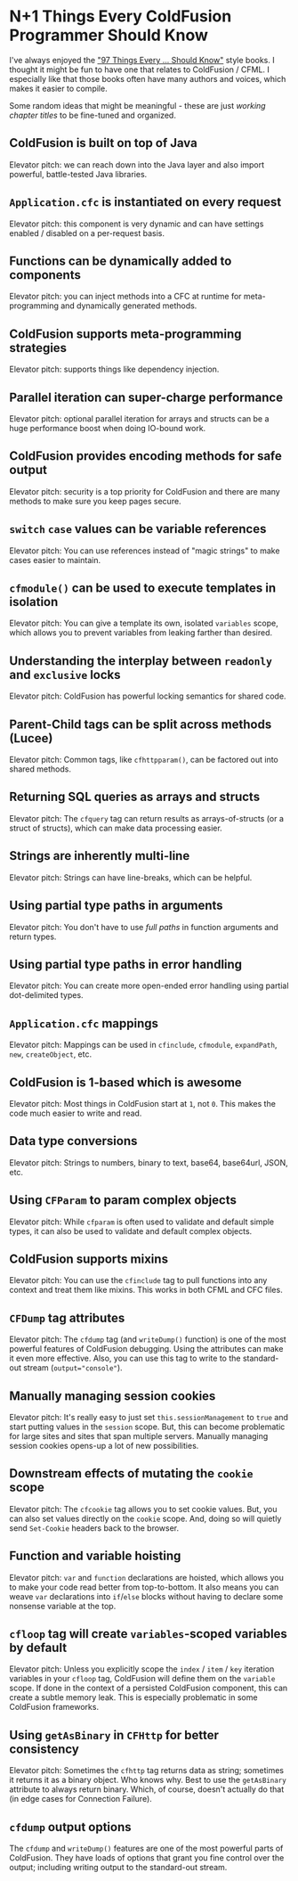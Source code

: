 
# N+1 Things Every ColdFusion Programmer Should Know

I've always enjoyed the ["97 Things Every ... Should Know"][97-things] style books. I thought it might be fun to have one that relates to ColdFusion / CFML. I especially like that those books often have many authors and voices, which makes it easier to compile.

Some random ideas that might be meaningful - these are just _working chapter titles_ to be fine-tuned and organized.

## ColdFusion is built on top of Java

Elevator pitch: we can reach down into the Java layer and also import powerful, battle-tested Java libraries.

## `Application.cfc` is instantiated on every request

Elevator pitch: this component is very dynamic and can have settings enabled / disabled on a per-request basis.

## Functions can be dynamically added to components

Elevator pitch: you can inject methods into a CFC at runtime for meta-programming and dynamically generated methods.

## ColdFusion supports meta-programming strategies

Elevator pitch: supports things like dependency injection.

## Parallel iteration can super-charge performance

Elevator pitch: optional parallel iteration for arrays and structs can be a huge performance boost when doing IO-bound work.

## ColdFusion provides encoding methods for safe output

Elevator pitch: security is a top priority for ColdFusion and there are many methods to make sure you keep pages secure.

## `switch` `case` values can be variable references

Elevator pitch: You can use references instead of "magic strings" to make cases easier to maintain.

## `cfmodule()` can be used to execute templates in isolation

Elevator pitch: You can give a template its own, isolated `variables` scope, which allows you to prevent variables from leaking farther than desired.

## Understanding the interplay between `readonly` and `exclusive` locks

Elevator pitch: ColdFusion has powerful locking semantics for shared code.

## Parent-Child tags can be split across methods (Lucee)

Elevator pitch: Common tags, like `cfhttpparam()`, can be factored out into shared methods.

## Returning SQL queries as arrays and structs

Elevator pitch: The `cfquery` tag can return results as arrays-of-structs (or a struct of structs), which can make data processing easier.

## Strings are inherently multi-line

Elevator pitch: Strings can have line-breaks, which can be helpful.

## Using partial type paths in arguments

Elevator pitch: You don't have to use _full paths_ in function arguments and return types.

## Using partial type paths in error handling

Elevator pitch: You can create more open-ended error handling using partial dot-delimited types.

## `Application.cfc` mappings

Elevator pitch: Mappings can be used in `cfinclude`, `cfmodule`, `expandPath`, `new`, `createObject`, etc.

## ColdFusion is 1-based which is awesome

Elevator pitch: Most things in ColdFusion start at `1`, not `0`. This makes the code much easier to write and read.

## Data type conversions

Elevator pitch: Strings to numbers, binary to text, base64, base64url, JSON, etc.

## Using `CFParam` to param complex objects

Elevator pitch: While `cfparam` is often used to validate and default simple types, it can also be used to validate and default complex objects.

## ColdFusion supports mixins

Elevator pitch: You can use the `cfinclude` tag to pull functions into any context and treat them like mixins. This works in both CFML and CFC files.

## `CFDump` tag attributes

Elevator pitch: The `cfdump` tag (and `writeDump()` function) is one of the most powerful features of ColdFusion debugging. Using the attributes can make it even more effective. Also, you can use this tag to write to the standard-out stream (`output="console"`).

## Manually managing session cookies

Elevator pitch: It's really easy to just set `this.sessionManagement` to `true` and start putting values in the `session` scope. But, this can become problematic for large sites and sites that span multiple servers. Manually managing session cookies opens-up a lot of new possibilities.

## Downstream effects of mutating the `cookie` scope

Elevator pitch: The `cfcookie` tag allows you to set cookie values. But, you can also set values directly on the `cookie` scope. And, doing so will quietly send `Set-Cookie` headers back to the browser.

## Function and variable hoisting

Elevator pitch: `var` and `function` declarations are hoisted, which allows you to make your code read better from top-to-bottom. It also means you can weave `var` declarations into `if`/`else` blocks without having to declare some nonsense variable at the top.

## `cfloop` tag will create `variables`-scoped variables by default

Elevator pitch: Unless you explicitly scope the `index` / `item` / `key` iteration variables in your `cfloop` tag, ColdFusion will define them on the `variable` scope. If done in the context of a persisted ColdFusion component, this can create a subtle memory leak. This is especially problematic in some ColdFusion frameworks.

## Using `getAsBinary` in `CFHttp` for better consistency

Elevator pitch: Sometimes the `cfhttp` tag returns data as string; sometimes it returns it as a binary object. Who knows why. Best to use the `getAsBinary` attribute to always return binary. Which, of course, doesn't actually do that (in edge cases for Connection Failure).

## `cfdump` output options

The `cfdump` and `writeDump()` features are one of the most powerful parts of ColdFusion. They have loads of options that grant you fine control over the output; including writing output to the standard-out stream.


[97-things]: https://github.com/97-things

